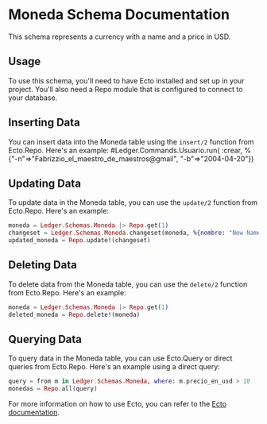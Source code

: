 # Moneda Schema Documentation
This schema represents a currency with a name and a price in USD.
## Usage
To use this schema, you'll need to have Ecto installed and set up in your project. You'll also need a Repo module that is configured to connect to your database.
## Inserting Data
You can insert data into the Moneda table using the `insert/2` function from Ecto.Repo. Here's an example:
#Ledger.Commands.Usuario.run( :crear, %{"-n"=>"Fabrizzio_el_maestro_de_maestros@gmail", "-b"=>"2004-04-20"})

## Updating Data
To update data in the Moneda table, you can use the `update/2` function from Ecto.Repo. Here's an example:

```elixir
moneda = Ledger.Schemas.Moneda |> Repo.get(1)
changeset = Ledger.Schemas.Moneda.changeset(moneda, %{nombre: "New Name", precio_en_usd: 10.5})
updated_moneda = Repo.update!(changeset)
```

## Deleting Data
To delete data from the Moneda table, you can use the `delete/2` function from Ecto.Repo. Here's an example:

```elixir
moneda = Ledger.Schemas.Moneda |> Repo.get(1)
deleted_moneda = Repo.delete!(moneda)
```

## Querying Data
To query data in the Moneda table, you can use Ecto.Query or direct queries from Ecto.Repo. Here's an example using a direct query:

```elixir
query = from m in Ledger.Schemas.Moneda, where: m.precio_en_usd > 10
monedas = Repo.all(query)
```

For more information on how to use Ecto, you can refer to the [Ecto documentation](https://hexdocs.pm/ecto/Ecto.html).
